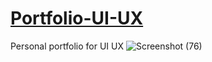 # <a href="https.github.io/Portfolio-UI-UX/" target="_blank">Portfolio-UI-UX</a>
Personal portfolio for UI UX
![Screenshot (76)](https://github.com/shrxddhx/Portfolio-UI-UX/assets/133136318/ce367aa4-e362-46c7-a2db-33da2f1f4270)
